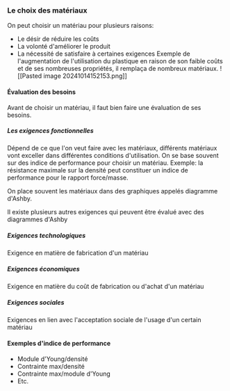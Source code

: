 ### Le choix des matériaux
On peut choisir un matériau pour plusieurs raisons:
- Le désir de réduire les coûts
- La volonté d'améliorer le produit
- La nécessité de satisfaire à certaines exigences
Exemple de l'augmentation de l'utilisation du plastique en raison de son faible coûts et de ses nombreuses propriétés, il remplaça de nombreux matériaux.
![[Pasted image 20241014152153.png]]

#### Évaluation des besoins
Avant de choisir un matériau, il faut bien faire une évaluation de ses besoins.
##### Les exigences fonctionnelles
Dépend de ce que l'on veut faire avec les matériaux, différents matériaux vont exceller dans différentes conditions d'utilisation. On se base souvent sur des indice de performance pour choisir un matériau. Exemple: la résistance maximale sur la densité peut constituer un indice de performance pour le rapport force/masse.

On place souvent les matériaux dans des graphiques appelés diagramme d'Ashby.

Il existe plusieurs autres exigences qui peuvent être évalué avec des diagrammes d'Ashby
##### Exigences technologiques
Exigence en matière de fabrication d'un matériau
##### Exigences économiques
Exigence en matière du coût de fabrication ou d'achat d'un matériau
##### Exigences sociales
Exigences en lien avec l'acceptation sociale de l'usage d'un certain matériau

#### Exemples d'indice de performance
- Module d'Young/densité
- Contrainte max/densité
- Contrainte max/module d'Young
- Etc.
